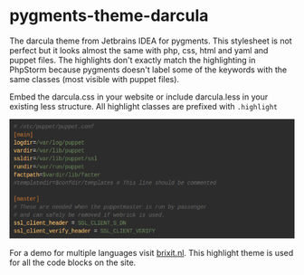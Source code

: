 pygments-theme-darcula
======================

The darcula theme from Jetbrains IDEA for pygments. This stylesheet is not perfect but it looks almost the same with
php, css, html and yaml and puppet files. The highlights don't exactly match the highlighting in PhpStorm because
pygments doesn't label some of the keywords with the same classes (most visible with puppet files).

Embed the darcula.css in your website or include darcula.less in your existing less structure.
All highlight classes are prefixed with `.highlight`

![Screenshot with .ini file](https://raw.githubusercontent.com/MartijnBraam/pygments-theme-darcula/master/screenshot.png)

For a demo for multiple languages visit [brixit.nl](http://brixit.nl/). This highlight theme is used for
all the code blocks on the site.

